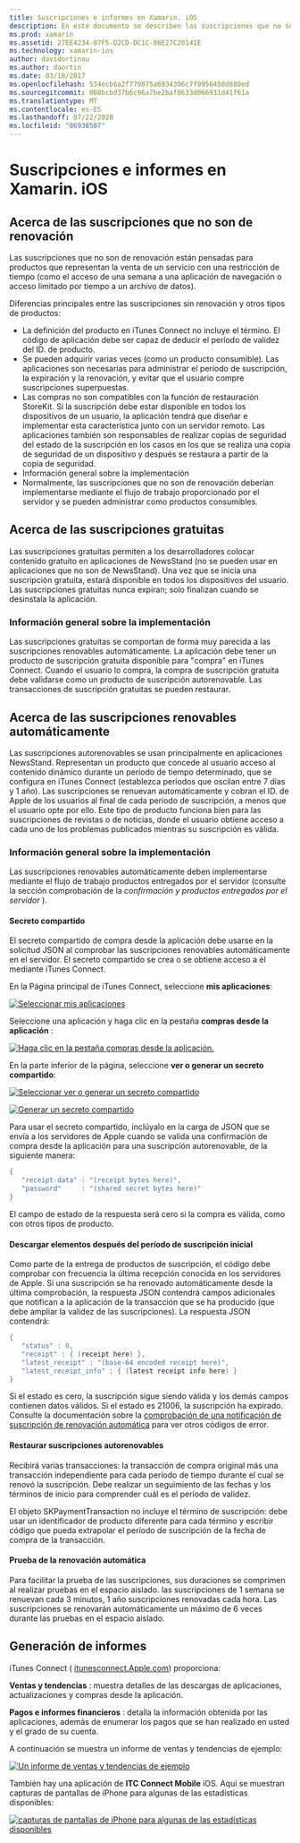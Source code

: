 ```yaml
---
title: Suscripciones e informes en Xamarin. iOS
description: En este documento se describen las suscripciones que no son renovables, las suscripciones gratuitas, las suscripciones renovables automáticamente y el uso de iTunes Connect para informar sobre estos elementos.
ms.prod: xamarin
ms.assetid: 27EE4234-07F5-D2CD-DC1C-86E27C20141E
ms.technology: xamarin-ios
author: davidortinau
ms.author: daortin
ms.date: 03/18/2017
ms.openlocfilehash: 534ecb6a2f779875a6934306c7f9956450d880ed
ms.sourcegitcommit: 008bcbd37b6c96a7be2baf0633d066931d41f61a
ms.translationtype: MT
ms.contentlocale: es-ES
ms.lasthandoff: 07/22/2020
ms.locfileid: "86938507"
---
```

# <a name="subscriptions-and-reporting-in-xamarinios"></a>Suscripciones e informes en Xamarin. iOS

## <a name="about-non-renewing-subscriptions"></a>Acerca de las suscripciones que no son de renovación

Las suscripciones que no son de renovación están pensadas para productos que representan la venta de un servicio con una restricción de tiempo (como el acceso de una semana a una aplicación de navegación o acceso limitado por tiempo a un archivo de datos).   

Diferencias principales entre las suscripciones sin renovación y otros tipos de productos:

- La definición del producto en iTunes Connect no incluye el término. El código de aplicación debe ser capaz de deducir el período de validez del ID. de producto.
- Se pueden adquirir varias veces (como un producto consumible). Las aplicaciones son necesarias para administrar el período de suscripción, la expiración y la renovación, y evitar que el usuario compre suscripciones superpuestas.
- Las compras no son compatibles con la función de restauración StoreKit. Si la suscripción debe estar disponible en todos los dispositivos de un usuario, la aplicación tendrá que diseñar e implementar esta característica junto con un servidor remoto. Las aplicaciones también son responsables de realizar copias de seguridad del estado de la suscripción en los casos en los que se realiza una copia de seguridad de un dispositivo y después se restaura a partir de la copia de seguridad.
- Información general sobre la implementación
- Normalmente, las suscripciones que no son de renovación deberían implementarse mediante el flujo de trabajo proporcionado por el servidor y se pueden administrar como productos consumibles.

## <a name="about-free-subscriptions"></a>Acerca de las suscripciones gratuitas

Las suscripciones gratuitas permiten a los desarrolladores colocar contenido gratuito en aplicaciones de NewsStand (no se pueden usar en aplicaciones que no son de NewsStand). Una vez que se inicia una suscripción gratuita, estará disponible en todos los dispositivos del usuario. Las suscripciones gratuitas nunca expiran; solo finalizan cuando se desinstala la aplicación.

### <a name="implementation-overview"></a>Información general sobre la implementación

Las suscripciones gratuitas se comportan de forma muy parecida a las suscripciones renovables automáticamente. La aplicación debe tener un producto de suscripción gratuita disponible para "compra" en iTunes Connect. Cuando el usuario lo compra, la compra de suscripción gratuita debe validarse como un producto de suscripción autorenovable. Las transacciones de suscripción gratuitas se pueden restaurar.

## <a name="about-auto-renewable-subscriptions"></a>Acerca de las suscripciones renovables automáticamente

Las suscripciones autorenovables se usan principalmente en aplicaciones NewsStand. Representan un producto que concede al usuario acceso al contenido dinámico durante un período de tiempo determinado, que se configura en iTunes Connect (establezca períodos que oscilan entre 7 días y 1 año). Las suscripciones se renuevan automáticamente y cobran el ID. de Apple de los usuarios al final de cada período de suscripción, a menos que el usuario opte por ello. Este tipo de producto funciona bien para las suscripciones de revistas o de noticias, donde el usuario obtiene acceso a cada uno de los problemas publicados mientras su suscripción es válida.

### <a name="implementation-overview"></a>Información general sobre la implementación

Las suscripciones renovables automáticamente deben implementarse mediante el flujo de trabajo productos entregados por el servidor (consulte la sección comprobación de la *confirmación y productos entregados por el servidor* ).

#### <a name="shared-secret"></a>Secreto compartido

El secreto compartido de compra desde la aplicación debe usarse en la solicitud JSON al comprobar las suscripciones renovables automáticamente en el servidor. El secreto compartido se crea o se obtiene acceso a él mediante iTunes Connect.

En la Página principal de iTunes Connect, seleccione **mis aplicaciones**:   

 [![Seleccionar mis aplicaciones](subscriptions-and-reporting-images/image2.png)](subscriptions-and-reporting-images/image2.png#lightbox)  

Seleccione una aplicación y haga clic en la pestaña **compras desde la aplicación** :

[![Haga clic en la pestaña compras desde la aplicación.](subscriptions-and-reporting-images/image6.png)](subscriptions-and-reporting-images/image6.png#lightbox)

En la parte inferior de la página, seleccione **ver o generar un secreto compartido**:

 [![Seleccionar ver o generar un secreto compartido](subscriptions-and-reporting-images/image40.png)](subscriptions-and-reporting-images/image40.png#lightbox)

 [![Generar un secreto compartido](subscriptions-and-reporting-images/image41.png)](subscriptions-and-reporting-images/image41.png#lightbox)   

Para usar el secreto compartido, inclúyalo en la carga de JSON que se envía a los servidores de Apple cuando se valida una confirmación de compra desde la aplicación para una suscripción autorenovable, de la siguiente manera:

```csharp
{
   "receipt-data" : "(receipt bytes here)",
   "password"     : "(shared secret bytes here)"
}
```

El campo de estado de la respuesta será cero si la compra es válida, como con otros tipos de producto.

#### <a name="downloading-items-after-the-initial-subscription-term"></a>Descargar elementos después del período de suscripción inicial

Como parte de la entrega de productos de suscripción, el código debe comprobar con frecuencia la última recepción conocida en los servidores de Apple. Si una suscripción se ha renovado automáticamente desde la última comprobación, la respuesta JSON contendrá campos adicionales que notifican a la aplicación de la transacción que se ha producido (que debe ampliar la validez de las suscripciones). La respuesta JSON contendrá:

```csharp
{
   "status" : 0,
   "receipt" : { (receipt here) },
   "latest_receipt" : "(base-64 encoded receipt here)",
   "latest_receipt_info" : { (latest receipt info here) }
}
```

Si el estado es cero, la suscripción sigue siendo válida y los demás campos contienen datos válidos. Si el estado es 21006, la suscripción ha expirado. Consulte la documentación sobre la [comprobación de una notificación de suscripción de renovación automática](https://developer.apple.com/library/ios/releasenotes/General/ValidateAppStoreReceipt/Chapters/ValidateRemotely.html) para ver otros códigos de error.

#### <a name="restoring-auto-renewable-subscriptions"></a>Restaurar suscripciones autorenovables

Recibirá varias transacciones: la transacción de compra original más una transacción independiente para cada período de tiempo durante el cual se renovó la suscripción. Debe realizar un seguimiento de las fechas y los términos de inicio para comprender cuál es el período de validez.   

El objeto SKPaymentTransaction no incluye el término de suscripción: debe usar un identificador de producto diferente para cada término y escribir código que pueda extrapolar el período de suscripción de la fecha de compra de la transacción.

#### <a name="testing-auto-renewal"></a>Prueba de la renovación automática

Para facilitar la prueba de las suscripciones, sus duraciones se comprimen al realizar pruebas en el espacio aislado. las suscripciones de 1 semana se renuevan cada 3 minutos, 1 año suscripciones renovadas cada hora. Las suscripciones se renovarán automáticamente un máximo de 6 veces durante las pruebas en el espacio aislado.

## <a name="reporting"></a>Generación de informes

iTunes Connect ( [itunesconnect.Apple.com](https://itunesconnect.apple.com)) proporciona:   

 **Ventas y tendencias** : muestra detalles de las descargas de aplicaciones, actualizaciones y compras desde la aplicación.   

 **Pagos e informes financieros** : detalla la información obtenida por las aplicaciones, además de enumerar los pagos que se han realizado en usted y el grado de su cuenta.

A continuación se muestra un informe de ventas y tendencias de ejemplo:   

 [![Un informe de ventas y tendencias de ejemplo](subscriptions-and-reporting-images/image42.png)](subscriptions-and-reporting-images/image42.png#lightbox)   

 También hay una aplicación de **ITC Connect Mobile** iOS. Aquí se muestran capturas de pantallas de iPhone para algunas de las estadísticas disponibles:   

 [![capturas de pantallas de iPhone para algunas de las estadísticas disponibles](subscriptions-and-reporting-images/image43.png)](subscriptions-and-reporting-images/image43.png#lightbox)
